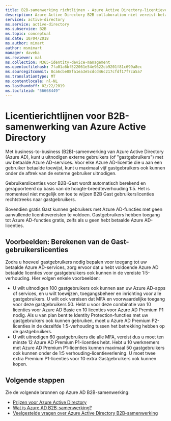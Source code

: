 ```yaml
---
title: B2B-samenwerking richtlijnen - Azure Active Directory-licentieverlening | Microsoft Docs
description: Azure Active Directory B2B collaboration niet vereist-betaalde Azure AD-licenties, maar u kunt ook ophalen betaalde functies voor gastgebruikers voor B2B
services: active-directory
ms.service: active-directory
ms.subservice: B2B
ms.topic: conceptual
ms.date: 10/04/2018
ms.author: mimart
author: msmimart
manager: daveba
ms.reviewer: mal
ms.collection: M365-identity-device-management
ms.openlocfilehash: 7fa01a6bf522061e54e9622cb9201f81c699a8ec
ms.sourcegitcommit: 8ca6cbe08fa1ea3e5cdcd46c217cfdf17f7ca5a7
ms.translationtype: MT
ms.contentlocale: nl-NL
ms.lasthandoff: 02/22/2019
ms.locfileid: "56668449"
---
```

# <a name="azure-active-directory-b2b-collaboration-licensing-guidance"></a>Licentierichtlijnen voor B2B-samenwerking van Azure Active Directory

Met business-to-business (B2B)-samenwerking van Azure Active Directory (Azure AD), kunt u uitnodigen externe gebruikers (of "gastgebruikers") met uw betaalde Azure AD-services. Voor elke Azure AD-licentie die u aan een gebruiker betaalde toewijst, kunt u maximaal vijf gastgebruikers ook kunnen onder de aftrek van de externe gebruiker uitnodigen.

Gebruikerslicenties voor B2B-Gast wordt automatisch berekend en gerapporteerd op basis van de hoogte-breedteverhouding 1:5. Het is momenteel niet mogelijk om toe te wijzen B2B Gast gebruikerslicenties rechtstreeks naar gastgebruikers.

Bovendien gratis Gast kunnen gebruikers met Azure AD-functies met geen aanvullende licentievereisten te voldoen. Gastgebruikers hebben toegang tot Azure AD-functies gratis, zelfs als u geen hebt betaalde Azure AD-licenties. 

## <a name="examples-calculating-guest-user-licenses"></a>Voorbeelden: Berekenen van de Gast-gebruikerslicenties
Zodra u hoeveel gastgebruikers nodig bepalen voor toegang tot uw betaalde Azure AD-services, zorg ervoor dat u hebt voldoende Azure AD betaalde licenties voor gastgebruikers ook kunnen in de vereiste 1:5-verhouding. Hier volgen enkele voorbeelden:

- U wilt uitnodigen 100 gastgebruikers ook kunnen aan uw Azure AD-apps of services, en u wilt toewijzen, toegangsbeheer en inrichting voor alle gastgebruikers. U wilt ook vereisen dat MFA en voorwaardelijke toegang voor deze gastgebruikers 50. Hebt u voor deze combinatie van 10 licenties voor Azure AD Basic en 10 licenties voor Azure AD Premium P1 nodig. Als u van plan bent te Identity Protection-functies met uw gastgebruikers ook kunnen gebruiken, moet u Azure AD Premium P2-licenties in de dezelfde 1:5-verhouding tussen het betrekking hebben op de gastgebruikers.
- U wilt uitnodigen 60 gastgebruikers die alle MFA, vereist dus u moet ten minste 12 Azure AD Premium P1-licenties hebt. Hebt u 10 werknemers met Azure AD Premium P1-licenties kunnen maximaal 50 gastgebruikers ook kunnen onder de 1:5 verhouding-licentieverlening. U moet twee extra Premium P1-licenties voor 10 extra Gastgebruikers ook kunnen kopen.

## <a name="next-steps"></a>Volgende stappen

Zie de volgende bronnen op Azure AD B2B-samenwerking:

* [Prijzen voor Azure Active Directory](https://azure.microsoft.com/pricing/details/active-directory/)
* [Wat is Azure AD B2B-samenwerking?](what-is-b2b.md)
* [Veelgestelde vragen over Azure Active Directory B2B-samenwerking](faq.md)
